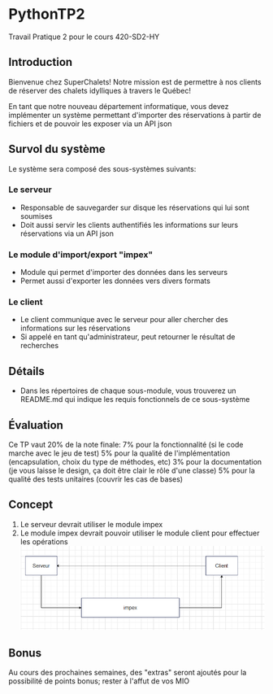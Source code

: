 # PythonTP2
Travail Pratique 2 pour le cours 420-SD2-HY

## Introduction
Bienvenue chez SuperChalets! Notre mission est de permettre
à nos clients de réserver des chalets idylliques à travers le Québec!

En tant que notre nouveau département informatique, vous devez implémenter un système permettant
d'importer des réservations à partir de fichiers et de pouvoir les exposer via un API json

## Survol du système

Le système sera composé des sous-systèmes suivants:
### Le serveur
- Responsable de sauvegarder sur disque les réservations qui lui sont soumises
- Doit aussi servir les clients authentifiés les informations sur leurs réservations via un API json
### Le module d'import/export "impex"
- Module qui permet d'importer des données dans les serveurs
- Permet aussi d'exporter les données vers divers formats
### Le client
- Le client communique avec le serveur pour aller chercher des informations sur les réservations
- Si appelé en tant qu'administrateur, peut retourner le résultat de recherches

## Détails
- Dans les répertoires de chaque sous-module, vous trouverez un README.md qui indique les 
requis fonctionnels de ce sous-système

## Évaluation
Ce TP vaut 20% de la note finale:
7% pour la fonctionnalité (si le code marche avec le jeu de test)
5% pour la qualité de l'implémentation (encapsulation, choix du type de méthodes, etc)
3% pour la documentation (je vous laisse le design, ça doit être clair le rôle d'une classe)
5% pour la qualité des tests unitaires (couvrir les cas de bases)

## Concept
1) Le serveur devrait utiliser le module impex
2) Le module impex devrait pouvoir utiliser le module client pour effectuer les opérations
![Architecture proposée!](/images/survol.PNG) 

## Bonus
Au cours des prochaines semaines, des "extras" seront ajoutés pour la possibilité de points bonus;
rester à l'affut de vos MIO



